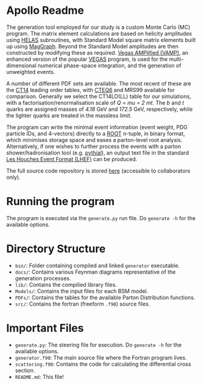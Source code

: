 # Apollo Readme

The generation tool employed for our study is a custom Monte Carlo (MC) program. The matrix element calculations are based on helicity amplitudes using [HELAS](http://inspirehep.net/record/336604?ln=en) subroutines, with Standard Model square matrix elements built up using [MagGraph](http://madgraph.physics.illinois.edu). Beyond the Standard Model amplitudes are then constructed by modifying these as required. [Vegas AMPlified (VAMP)](http://www.sciencedirect.com/science/article/pii/S001046559900209X?via%3Dihub), an enhanced version of the popular [VEGAS](https://en.wikipedia.org/wiki/VEGAS_algorithm) program, is used for the multi-dimensional numerical phase-space integration, and the generation of unweighted events.

A number of different PDF sets are available. The most recent of these are the [CT14](http://hep.pa.msu.edu/cteq/public/index.html) leading order tables, with [CTEQ6](http://hep.pa.msu.edu/cteq/public/cteq6.htmlmrs) and MRS99 available for comparison. Generally we select the CT14LO(LL) table for our simulations, with a factorisation/renormalisation scale of *Q = mu = 2 mt*. The *b* and *t* quarks are assigned masses of *4.18* GeV and *172.5* GeV, respectively, while the lighter quarks are treated in the massless limit.

The program can write the minimal event information (event weight, PDG particle IDs, and 4-vectors) directly to a [ROOT](https://root.cern.ch) n-tuple, in binary format, which minimises storage space and eases a parton-level root analysis. Alternatively, if one wishes to further process the events with a parton shower/hadronisation tool (e.g. [pythial](http://home.thep.lu.se/~torbjorn/Pythia.html)), an output text file in the standard [Les Houches Event Format (LHEF)](https://arxiv.org/abs/hep-ph/0609017) can be produced.

The full source code repository is stored [here](https://gitlab.cern.ch/demillar/apollo) (accessible to collaborators only).

# Running the program

The program is executed via the `generate.py` run file. Do `generate -h` for the available options.

# Directory Structure

* `bin/`: Folder containing compiled and linked `generator` executable.
* `docs/`: Contains various Feynman diagrams representative of the generation processes.
* `lib/`: Contains the compilied library files.
* `Models/`: Contains the input files for each BSM model.
* `PDFs/`: Contains the tables for the available Parton Distribution functions.
* `src/`: Contains the fortran (freeform `.f90`) source files.

# Important Files

* `generate.py`: The steering file for execution. Do `generate -h` for the available options.
* `generator.f90`: The main source file where the Fortran program lives.
* `scattering.f90`: Contains the code for calculating the differential cross section.
* `README.md`: This file!
